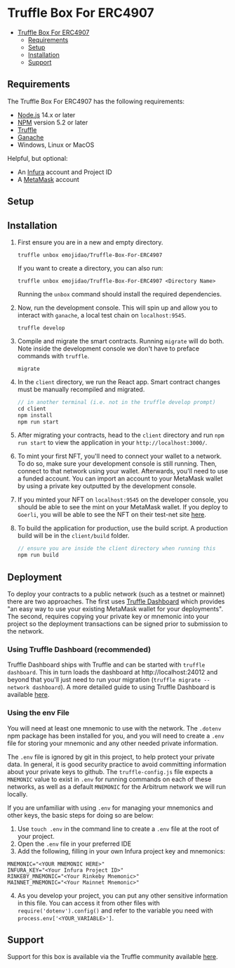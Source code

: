 # Truffle Box For ERC4907

- [Truffle Box For ERC4907](#Truffle-Box-For-ERC4907)
  - [Requirements](#requirements)
  - [Setup](#setup)
  - [Installation](#installation)
  - [Support](#support)

## Requirements

The Truffle Box For ERC4907 has the following requirements:

- [Node.js](https://nodejs.org/) 14.x or later
- [NPM](https://docs.npmjs.com/cli/) version 5.2 or later
- [Truffle](https://trufflesuite.com/docs/truffle/how-to/install/)
- [Ganache](https://github.com/trufflesuite/ganache#getting-started)
- Windows, Linux or MacOS

Helpful, but optional:
- An [Infura](https://infura.io/) account and Project ID
- A [MetaMask](https://metamask.io/) account

## Setup

## Installation

1. First ensure you are in a new and empty directory.
    ```shell
    truffle unbox emojidao/Truffle-Box-For-ERC4907
    ```
    If you want to create a directory, you can also run:
    ```shell
    truffle unbox emojidao/Truffle-Box-For-ERC4907 <Directory Name>
    ```
    Running the `unbox` command should install the required dependencies.

2. Now, run the development console. This will spin up and allow you to interact with `ganache`, a local test chain on `localhost:9545`.
    ```shell
    truffle develop
    ```

3. Compile and migrate the smart contracts. Running `migrate` will do both. Note inside the development console we don't have to preface commands with `truffle`.
    ```shell
    migrate
    ```

4. In the `client` directory, we run the React app. Smart contract changes must be manually recompiled and migrated.
    ```javascript
    // in another terminal (i.e. not in the truffle develop prompt)
    cd client
    npm install
    npm run start
    ```

5. After migrating your contracts, head to the `client` directory and run `npm run start` to view the application in your `http://localhost:3000/`.

6. To mint your first NFT, you'll need to connect your wallet to a network. To do so, make sure your development console is still running. Then, connect to that network using your wallet. Afterwards, you'll need to use a funded account. You can import an account to your MetaMask wallet by using a private key outputted by the development console.

7. If you minted your NFT on `localhost:9545` on the developer console, you should be able to see the mint on your MetaMask wallet. If you deploy to `Goerli`, you will be able to see the NFT on their test-net site [here](https://testnets.opensea.io/).

8. To build the application for production, use the build script. A production build will be in the `client/build` folder.
    ```javascript
    // ensure you are inside the client directory when running this
    npm run build
    ```

## Deployment

To deploy your contracts to a public network (such as a testnet or mainnet) there are two approaches. The first uses [Truffle Dashboard](https://trufflesuite.com/docs/truffle/getting-started/using-the-truffle-dashboard.html) which provides "an easy way to use your existing MetaMask wallet for your deployments". The second, requires copying your private key or mnemonic into your project so the deployment transactions can be signed prior to submission to the network.

### Using Truffle Dashboard (recommended)

Truffle Dashboard ships with Truffle and can be started with `truffle dashboard`. This in turn loads the dashboard at http://localhost:24012 and beyond that you'll just need to run your migration (`truffle migrate --network dashboard`). A more detailed guide to using Truffle Dashboard is available [here](https://trufflesuite.com/blog/introducing-truffle-dashboard/).

### Using the env File

You will need at least one mnemonic to use with the network. The `.dotenv` npm package has been installed for you, and you will need to create a `.env` file for storing your mnemonic and any other needed private information.

The `.env` file is ignored by git in this project, to help protect your private data. In general, it is good security practice to avoid committing information about your private keys to github. The `truffle-config.js` file expects a `MNEMONIC` value to exist in `.env` for running commands on each of these networks, as well as a default `MNEMONIC` for the Arbitrum network we will run locally.

If you are unfamiliar with using `.env` for managing your mnemonics and other keys, the basic steps for doing so are below:

1) Use `touch .env` in the command line to create a `.env` file at the root of your project.
2) Open the `.env` file in your preferred IDE
3) Add the following, filling in your own Infura project key and mnemonics:

```
MNEMONIC="<YOUR MNEMONIC HERE>"
INFURA_KEY="<Your Infura Project ID>"
RINKEBY_MNEMONIC="<Your Rinkeby Mnemonic>"
MAINNET_MNEMONIC="<Your Mainnet Mnemonic>"
```

4) As you develop your project, you can put any other sensitive information in this file. You can access it from other files with `require('dotenv').config()` and refer to the variable you need with `process.env['<YOUR_VARIABLE>']`.

## Support

Support for this box is available via the Truffle community available [here](https://www.trufflesuite.com/community).
